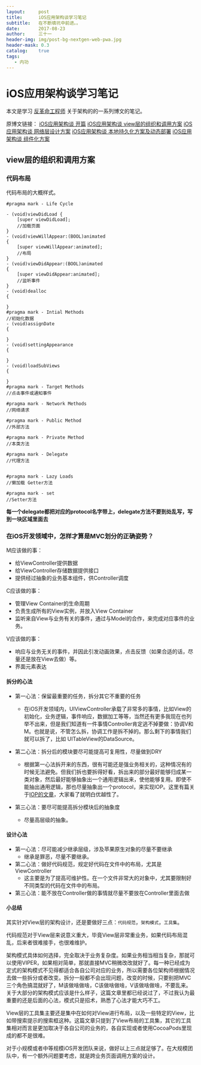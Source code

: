```yaml
---
layout:     post
title:      iOS应用架构谈学习笔记
subtitle:   在不断填坑中前进。。
date:       2017-08-23
author:     三十一
header-img: img/post-bg-nextgen-web-pwa.jpg
header-mask: 0.3
catalog:    true
tags:
   - 内功
---
```


# iOS应用架构谈学习笔记

本文是学习 [反革命工程师](https://casatwy.com/) 关于架构的的一系列博文的笔记。

原博文链接：
[iOS应用架构谈 开篇](https://casatwy.com/iosying-yong-jia-gou-tan-kai-pian.html)
[iOS应用架构谈 view层的组织和调用方案](https://casatwy.com/iosying-yong-jia-gou-tan-viewceng-de-zu-zhi-he-diao-yong-fang-an.html)
[iOS应用架构谈 网络层设计方案](https://casatwy.com/iosying-yong-jia-gou-tan-wang-luo-ceng-she-ji-fang-an.html)
[iOS应用架构谈 本地持久化方案及动态部署](https://casatwy.com/iosying-yong-jia-gou-tan-ben-di-chi-jiu-hua-fang-an-ji-dong-tai-bu-shu.html)
[iOS应用架构谈 组件化方案](https://casatwy.com/iOS-Modulization.html)


## view层的组织和调用方案


### 代码布局
代码布局的大概样式。

```
#pragma mark - Life Cycle

- (void)viewDidLoad {
    [super viewDidLoad];
    //加载页面
}
- (void)viewWillAppear:(BOOL)animated
{
    [super viewWillAppear:animated];
    //布局
}
- (void)viewDidAppear:(BOOL)animated
{
    [super viewDidAppear:animated];
    //监听事件
}
- (void)dealloc
{
    
}
#pragma mark - Intial Methods
//初始化数据
- (void)assignDate
{
    
}
- (void)settingAppearance
{
    
}
- (void)loadSubViews
{
    
}
#pragma mark - Target Methods
//点击事件或通知事件

#pragma mark - Network Methods
//网络请求

#pragma mark - Public Method
//外部方法

#pragma mark - Private Method
//本类方法

#pragma mark - Delegate
//代理方法


#pragma mark - Lazy Loads
//懒加载 Getter方法

#pragma mark - set
//Setter方法
```

 **每一个delegate都把对应的protocol名字带上，delegate方法不要到处乱写，写到一块区域里面去**





### 在iOS开发领域中，怎样才算是MVC划分的正确姿势？

M应该做的事：

* 给ViewController提供数据
* 给ViewController存储数据提供接口
* 提供经过抽象的业务基本组件，供Controller调度

C应该做的事：

* 管理View Container的生命周期
* 负责生成所有的View实例，并放入View Container
* 监听来自View与业务有关的事件，通过与Model的合作，来完成对应事件的业务。

V应该做的事：

* 响应与业务无关的事件，并因此引发动画效果，点击反馈（如果合适的话，尽量还是放在View去做）等。
* 界面元素表达

#### 拆分的心法

* 第一心法：保留最重要的任务，拆分其它不重要的任务

    * 在iOS开发领域内，UIViewController承载了非常多的事情，比如View的初始化，业务逻辑，事件响应，数据加工等等，当然还有更多我现在也列举不出来，但是我们知道有一件事情Controller肯定逃不掉要做：协调V和M。也就是说，不管怎么拆，协调工作是拆不掉的。那么剩下的事情我们就可以拆了，比如    UITableView的DataSource。

* 第二心法：拆分后的模块要尽可能提高可复用性，尽量做到DRY

    * 根据第一心法拆开来的东西，很有可能还是强业务相关的，这种情况有的时候无法避免。但我们拆也要拆得好看，拆出来的部分最好能够归成某一类对象，然后最好能够抽象出一个通用逻辑出来，使他能够复用。即使不能抽出通用逻辑，那也尽量抽象出一个protocol，来实现IOP。这里有篇关于[IOP的文章](https://casatwy.com/tiao-chu-mian-xiang-dui-xiang-si-xiang-er-duo-tai.html)，大家看了就明白优越性了。

* 第三心法：要尽可能提高拆分模块后的抽象度

    * 尽量高层级的抽象。


#### 设计心法

* 第一心法：尽可能减少继承层级，涉及苹果原生对象的尽量不要继承
    * 继承是罪恶，尽量不要继承。
* 第二心法：做好代码规范，规定好代码在文件中的布局，尤其是ViewController
    * 这主要是为了提高可维护性。在一个文件非常大的对象中，尤其要限制好不同类型的代码在文件中的布局。
* 第三心法：能不放在Controller做的事情就尽量不要放在Controller里面去做

#### 小总结

其实针对View层的架构设计，还是要做好三点：`代码规范`，`架构模式`，`工具集`。

代码规范对于View层来说意义重大，毕竟View层非常重业务，如果代码布局混乱，后来者很难接手，也很难维护。

架构模式具体如何选择，完全取决于业务复杂度。如果业务相当相当复杂，那就可以使用VIPER，如果相对简单，那就直接MVC稍微改改就好了。每一种已经成为定式的架构模式不见得都适合各自公司对应的业务，所以需要各位架构师根据情况去做一些拆分或者改变。拆分一般都不会出现问题，改变的时候，只要别把MVC三个角色搞混就好了，M该做啥做啥，C该做啥做啥，V该做啥做啥，不要乱来。关于大部分的架构模式应该是什么样子，这篇文章里都已经说过了，不过我认为最重要的还是后面的心法，模式只是招术，熟悉了心法才能大巧不工。

View层的工具集主要还是集中在如何对View进行布局，以及一些特定的View，比如带搜索提示的搜索框这种。这篇文章只提到了View布局的工具集，其它的工具集相对而言是更加取决于各自公司的业务的，各自实现或者使用CocoaPods里现成的都不是很难。

对于小规模或者中等规模iOS开发团队来说，做好以上三点就足够了。在大规模团队中，有一个额外问题要考虑，就是跨业务页面调用方案的设计。

